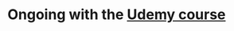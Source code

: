 # Ongoing with the [Udemy course](https://www.udemy.com/course/react-the-complete-guide-incl-redux/)
